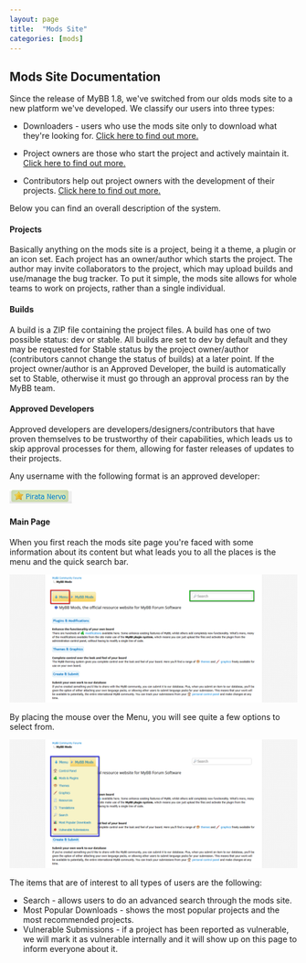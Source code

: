 ```yaml
---
layout: page
title:  "Mods Site"
categories: [mods]
---
```


## Mods Site Documentation

Since the release of MyBB 1.8, we've switched from our olds mods site to a new platform we've developed.
We classify our users into three types:
* Downloaders - users who use the mods site only to download what they're looking for. [Click here to find out more.](http://docs.mybb.com/mods/downloaders)

* Project owners are those who start the project and actively maintain it. [Click here to find out more.](http://docs.mybb.com/mods/owners)

* Contributors help out project owners with the development of their projects. [Click here to find out more.](http://docs.mybb.com/mods/contributors)

Below you can find an overall description of the system.

#### Projects
Basically anything on the mods site is a project, being it a theme, a plugin or an icon set. Each project has an owner/author which starts the project.
The author may invite collaborators to the project, which may upload builds and use/manage the bug tracker. To put it simple, the mods site allows for whole teams to work on projects, rather than a single individual.

#### Builds
A build is a ZIP file containing the project files. A build has one of two possible status: dev or stable.
All builds are set to dev by default and they may be requested for Stable status by the project owner/author (contributors cannot change the status of builds) at a later point. If the project owner/author is an Approved Developer, the build is automatically set to Stable, otherwise it must go through an approval process ran by the MyBB team.

#### Approved Developers
Approved developers are developers/designers/contributors that have proven themselves to be trustworthy of their capabilities, which leads us to skip approval processes for them, allowing for faster releases of updates to their projects.

Any username with the following format is an approved developer:

[![Approved Developer](/assets/images/mods/approved_developer.png)](/assets/images/mods/approved_developer.png)

#### Main Page
When you first reach the mods site page you're faced with some information about its content but what leads you to all the places is the menu and the quick search bar.

[![Menu and Search](/assets/images/mods/index1.png)](/assets/images/mods/index1.png)

By placing the mouse over the Menu, you will see quite a few options to select from.

[![Menu Options](/assets/images/mods/index2.png)](/assets/images/mods/index2.png)

The items that are of interest to all types of users are the following:
* Search - allows users to do an advanced search through the mods site.
* Most Popular Downloads - shows the most popular projects and the most recommended projects.
* Vulnerable Submissions - if a project has been reported as vulnerable, we will mark it as vulnerable internally and it will show up on this page to inform everyone about it.
